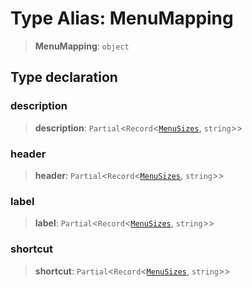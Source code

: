 # Type Alias: MenuMapping

> **MenuMapping**: `object`

## Type declaration

### description

> **description**: `Partial`\<`Record`\<[`MenuSizes`](MenuSizes.md), `string`\>\>

### header

> **header**: `Partial`\<`Record`\<[`MenuSizes`](MenuSizes.md), `string`\>\>

### label

> **label**: `Partial`\<`Record`\<[`MenuSizes`](MenuSizes.md), `string`\>\>

### shortcut

> **shortcut**: `Partial`\<`Record`\<[`MenuSizes`](MenuSizes.md), `string`\>\>
